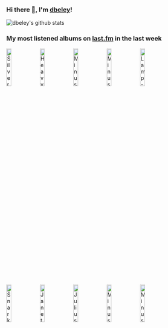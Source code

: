### Hi there 👋, I'm [dbeley](https://dbeley.ovh/en)!

![dbeley's github stats](https://github-readme-stats.vercel.app/api?username=dbeley)

### My most listened albums on [last.fm](https://www.last.fm/user/d_beley) in the last week

[<img src='https://lastfm.freetls.fastly.net/i/u/300x300/f80ad952c2ed41cbc1e3a3ef395be717.jpg' width='16%' height='16%' alt='Silver Jews - Starlite Walker'>](https://www.last.fm/music/silver%2bjews/starlite%2bwalker)&nbsp;
[<img src='https://lastfm.freetls.fastly.net/i/u/300x300/e80959c120e34a6661ba3d87b574e55f.jpg' width='16%' height='16%' alt='Heavy Vegetable - The Amazing Undersea Adventures of Aqua Kitty and Friends'>](https://www.last.fm/music/heavy%2bvegetable/the%2bamazing%2bundersea%2badventures%2bof%2baqua%2bkitty%2band%2bfriends)&nbsp;
[<img src='https://lastfm.freetls.fastly.net/i/u/300x300/b0f17c2dfa0542b3a4b4ff31ae0f5895.png' width='16%' height='16%' alt='Minus the Bear - Menos El Oso'>](https://www.last.fm/music/minus%2bthe%2bbear/menos%2bel%2boso)&nbsp;
[<img src='https://lastfm.freetls.fastly.net/i/u/300x300/e0a758dcec12caa1af9b2d3c95fd2201.jpg' width='16%' height='16%' alt='Minus the Bear - Planet of Ice'>](https://www.last.fm/music/minus%2bthe%2bbear/planet%2bof%2bice)&nbsp;
[<img src='https://lastfm.freetls.fastly.net/i/u/300x300/8f08a5cccec4cc9c9eea14682e7de1d2.jpg' width='16%' height='16%' alt='Lamp - 恋人へ'>](https://www.last.fm/music/lamp/%25e6%2581%258b%25e4%25ba%25ba%25e3%2581%25b8)&nbsp;
<br>
[<img src='https://lastfm.freetls.fastly.net/i/u/300x300/cf5951df58fa34481ee75344bc404132.jpg' width='16%' height='16%' alt='Snarky Puppy - We Like It Here'>](https://www.last.fm/music/snarky%2bpuppy/we%2blike%2bit%2bhere)&nbsp;
[<img src='https://lastfm.freetls.fastly.net/i/u/300x300/507a2272e2152d17b56dc2c2199f8670.jpg' width='16%' height='16%' alt='Janet Jackson - The Velvet Rope'>](https://www.last.fm/music/janet%2bjackson/the%2bvelvet%2brope)&nbsp;
[<img src='https://lastfm.freetls.fastly.net/i/u/300x300/23da362d068dea74669ecc9c7c22a503.jpg' width='16%' height='16%' alt='Julius Rodriguez - Evergreen'>](https://www.last.fm/music/julius%2brodriguez/evergreen)&nbsp;
[<img src='https://lastfm.freetls.fastly.net/i/u/300x300/03e7e30c6c2d4515c5a8646371325c0a.jpg' width='16%' height='16%' alt='Minus the Bear - They Make Beer Commercials Like This'>](https://www.last.fm/music/minus%2bthe%2bbear/they%2bmake%2bbeer%2bcommercials%2blike%2bthis)&nbsp;
[<img src='https://lastfm.freetls.fastly.net/i/u/300x300/3d9f1a85c8f44bcfcbc42b8f96146101.png' width='16%' height='16%' alt='Minus the Bear - Highly Refined Pirates'>](https://www.last.fm/music/minus%2bthe%2bbear/highly%2brefined%2bpirates)&nbsp;
<br>
